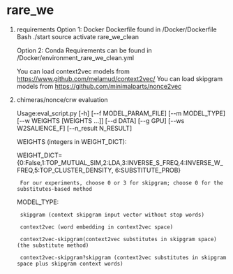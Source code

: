 # rare_we

1. requirements
   Option 1: Docker
   Dockerfile found in /Docker/Dockerfile
   Bash ./start
   source activate rare_we_clean
   
   Option 2: Conda
   Requirements can be found in /Docker/environment_rare_we_clean.yml
		

   You can load context2vec models from https://www.github.com/melamud/context2vec/
   You can load skipgram models from https://github.com/minimalparts/nonce2vec

2. chimeras/nonce/crw evaluation

    Usage:eval_script.py [-h] [--f MODEL_PARAM_FILE] [--m MODEL_TYPE]
                      [--w WEIGHTS [WEIGHTS ...]] [--d DATA] [--g GPU]
                      [--ws W2SALIENCE_F] [--n_result N_RESULT]
                     

  

    WEIGHTS (integers in WEIGHT_DICT):
        
	WEIGHT_DICT={0:False,1:TOP_MUTUAL_SIM,2:LDA,3:INVERSE_S_FREQ,4:INVERSE_W_FREQ,5:TOP_CLUSTER_DENSITY, 6:SUBSTITUTE_PROB}

        For our experiments, choose 0 or 3 for skipgram; choose 0 for the substitutes-based method



    MODEL_TYPE:
    
        skipgram (context skipgram input vector without stop words)
        
        context2vec (word embedding in context2vec space)
        
        context2vec-skipgram(context2vec substitutes in skipgram space) (the substitute method)
        
        context2vec-skipgram?skipgram (context2vec substitutes in skipgram space plus skipgram context words)







